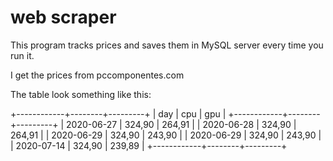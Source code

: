 # web scraper

This program tracks prices and saves them in MySQL server every time you run it.

I get the prices from pccomponentes.com

The table look something like this:

+------------+--------+---------+
| day        | cpu    | gpu     |
+------------+--------+---------+
| 2020-06-27 | 324,90 | 264,91  |
| 2020-06-28 | 324,90 | 264,91  |
| 2020-06-29 | 324,90 | 243,90  |
| 2020-06-29 | 324,90 | 243,90  |
| 2020-07-14 | 324,90 | 239,89  |
+------------+--------+---------+